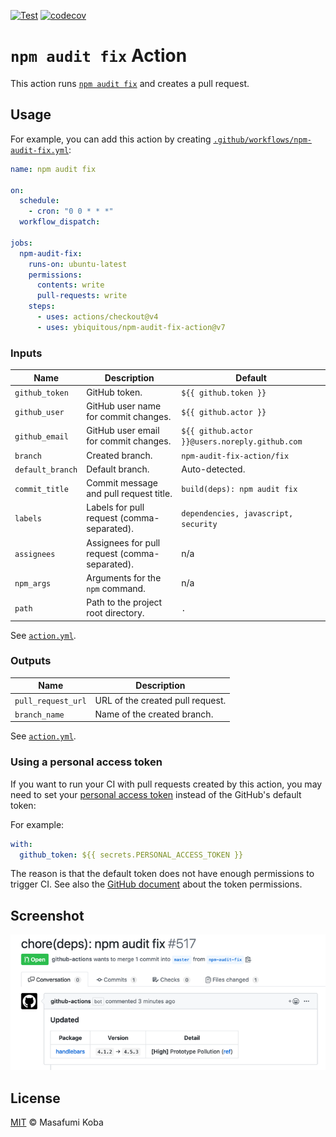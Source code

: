 [![Test](https://github.com/ybiquitous/npm-audit-fix-action/actions/workflows/test.yml/badge.svg)](https://github.com/ybiquitous/npm-audit-fix-action/actions/workflows/test.yml)
[![codecov](https://codecov.io/gh/ybiquitous/npm-audit-fix-action/graph/badge.svg?token=lcWzWUkwEy)](https://codecov.io/gh/ybiquitous/npm-audit-fix-action)

# `npm audit fix` Action

This action runs [`npm audit fix`](https://docs.npmjs.com/cli/audit) and creates a pull request.

## Usage

For example, you can add this action by creating [`.github/workflows/npm-audit-fix.yml`](.github/workflows/npm-audit-fix.yml):

```yaml
name: npm audit fix

on:
  schedule:
    - cron: "0 0 * * *"
  workflow_dispatch:

jobs:
  npm-audit-fix:
    runs-on: ubuntu-latest
    permissions:
      contents: write
      pull-requests: write
    steps:
      - uses: actions/checkout@v4
      - uses: ybiquitous/npm-audit-fix-action@v7
```

### Inputs

| Name             | Description                                   | Default                                        |
| ---------------- | --------------------------------------------- | ---------------------------------------------- |
| `github_token`   | GitHub token.                                 | `${{ github.token }}`                          |
| `github_user`    | GitHub user name for commit changes.          | `${{ github.actor }}`                          |
| `github_email`   | GitHub user email for commit changes.         | `${{ github.actor }}@users.noreply.github.com` |
| `branch`         | Created branch.                               | `npm-audit-fix-action/fix`                     |
| `default_branch` | Default branch.                               | Auto-detected.                                 |
| `commit_title`   | Commit message and pull request title.        | `build(deps): npm audit fix`                   |
| `labels`         | Labels for pull request (comma-separated).    | `dependencies, javascript, security`           |
| `assignees`      | Assignees for pull request (comma-separated). | n/a                                            |
| `npm_args`       | Arguments for the `npm` command.              | n/a                                            |
| `path`           | Path to the project root directory.           | `.`                                            |

See [`action.yml`](action.yml).

### Outputs

| Name               | Description                      |
| ------------------ | -------------------------------- |
| `pull_request_url` | URL of the created pull request. |
| `branch_name`      | Name of the created branch.      |

See [`action.yml`](action.yml).

### Using a personal access token

If you want to run your CI with pull requests created by this action, you may need to set your [personal access token](https://docs.github.com/en/github/authenticating-to-github/creating-a-personal-access-token) instead of the GitHub's default token:

For example:

```yaml
with:
  github_token: ${{ secrets.PERSONAL_ACCESS_TOKEN }}
```

The reason is that the default token does not have enough permissions to trigger CI.
See also the [GitHub document](https://docs.github.com/en/actions/configuring-and-managing-workflows/authenticating-with-the-github_token#permissions-for-the-github_token) about the token permissions.

## Screenshot

![A pull request created by npm-audit-fix-action](screenshot.png)

## License

[MIT](LICENSE) © Masafumi Koba
